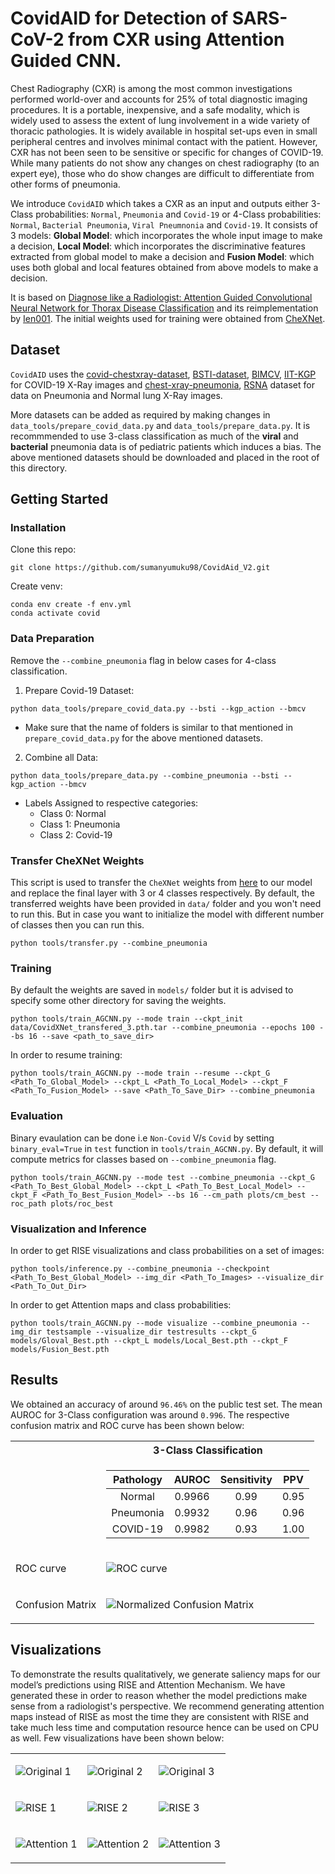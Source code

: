 # CovidAID for Detection of SARS-CoV-2 from CXR using Attention Guided CNN.

Chest Radiography (CXR) is among the most common investigations performed world-over and accounts for 25% of total diagnostic imaging procedures. It is a portable, inexpensive, and a safe modality, which is widely used to assess the extent of lung involvement in a wide variety of thoracic pathologies. It is widely available in hospital set-ups even in small peripheral centres and involves minimal contact with the patient. However, CXR has not been seen to be sensitive or specific for changes of COVID-19. While many patients do not show any changes on chest radiography (to an expert eye), those who do show changes are difficult to differentiate from other forms of pneumonia.

We introduce `CovidAID` which takes a CXR as an input and outputs either 3-Class probabilities: `Normal`, `Pneumonia` and `Covid-19` or 4-Class probabilities: `Normal`, `Bacterial Pneumonia`, `Viral Pneumnonia` and `Covid-19`. It consists of 3 models: **Global Model**: which incorporates the whole input image to make a decision, **Local Model**: which incorporates the discriminative features extracted from global model to make a decision and **Fusion Model**: which uses both global and local features obtained from above models to make a decision.

It is based on [Diagnose like a Radiologist: Attention Guided Convolutional Neural Network for Thorax Disease Classification](https://arxiv.org/abs/1801.09927) and its reimplementation by [Ien001](https://github.com/Ien001/AG-CNN). The initial weights used for training were obtained from [CheXNet](https://github.com/arnoweng/CheXNet).

## Dataset
`CovidAID` uses the [covid-chestxray-dataset](https://github.com/ieee8023/covid-chestxray-dataset), [BSTI-dataset](https://www.bsti.org.uk/training-and-education/covid-19-bsti-imaging-database/), [BIMCV](https://bimcv.cipf.es/bimcv-projects/bimcv-covid19/#1590858128006-9e640421-6711), [IIT-KGP](https://ieee-dataport.org/open-access/covid19action-radiology-cxr) for COVID-19 X-Ray images and [chest-xray-pneumonia](https://www.kaggle.com/paultimothymooney/chest-xray-pneumonia), [RSNA](https://www.kaggle.com/c/rsna-pneumonia-detection-challenge) dataset for data on Pneumonia and Normal lung X-Ray images. 

More datasets can be added as required by making changes in `data_tools/prepare_covid_data.py` and `data_tools/prepare_data.py`. It is recommmended to use 3-class classification as much of the **viral** and **bacterial** pneumonia data is of pediatric patients which induces a bias. The above mentioned datasets should be downloaded and placed in the root of this directory.

## Getting Started
### Installation
Clone this repo:
```
git clone https://github.com/sumanyumuku98/CovidAid_V2.git
```
Create venv:
```
conda env create -f env.yml
conda activate covid
```
### Data Preparation
Remove the `--combine_pneumonia` flag in below cases for 4-class classification.
1. Prepare Covid-19 Dataset:
  ```
  python data_tools/prepare_covid_data.py --bsti --kgp_action --bmcv
  ```
  * Make sure that the name of folders is similar to that mentioned in `prepare_covid_data.py` for the above mentioned datasets.
2. Combine all Data:
  ```
  python data_tools/prepare_data.py --combine_pneumonia --bsti --kgp_action --bmcv
  ```
  * Labels Assigned to respective categories:
    * Class 0: Normal
    * Class 1: Pneumonia
    * Class 2: Covid-19
    
### Transfer CheXNet Weights
This script is used to transfer the `CheXNet` weights from [here](https://github.com/arnoweng/CheXNet) to our model and replace the final layer with 3 or 4 classes respectively. By default, the transferred weights have been provided in `data/` folder and you won't need to run this. But in case you want to initialize the model with different number of classes then you can run this.
```
python tools/transfer.py --combine_pneumonia
```
### Training
By default the weights are saved in `models/` folder but it is advised to specify some other directory for saving the weights.
```
python tools/train_AGCNN.py --mode train --ckpt_init data/CovidXNet_transfered_3.pth.tar --combine_pneumonia --epochs 100 --bs 16 --save <path_to_save_dir>
```
In order to resume training:
```
python tools/train_AGCNN.py --mode train --resume --ckpt_G <Path_To_Global_Model> --ckpt_L <Path_To_Local_Model> --ckpt_F <Path_To_Fusion_Model> --save <Path_To_Save_Dir> --combine_pneumonia
```
### Evaluation
Binary evaulation can be done i.e `Non-Covid` V/s `Covid` by setting `binary_eval=True` in `test` function in `tools/train_AGCNN.py`. By default, it will compute metrics for classes based on `--combine_pneumonia` flag.
```
python tools/train_AGCNN.py --mode test --combine_pneumonia --ckpt_G <Path_To_Best_Global_Model> --ckpt_L <Path_To_Best_Local_Model> --ckpt_F <Path_To_Best_Fusion_Model> --bs 16 --cm_path plots/cm_best --roc_path plots/roc_best
```
### Visualization and Inference
In order to get RISE visualizations and class probabilities on a set of images:
```
python tools/inference.py --combine_pneumonia --checkpoint <Path_To_Best_Global_Model> --img_dir <Path_To_Images> --visualize_dir <Path_To_Out_Dir>
```
In order to get Attention maps and class probabilities:
```
python tools/train_AGCNN.py --mode visualize --combine_pneumonia --img_dir testsample --visualize_dir testresults --ckpt_G models/Gloval_Best.pth --ckpt_L models/Local_Best.pth --ckpt_F models/Fusion_Best.pth
```


## Results

We obtained an accuracy of around `96.46%` on the public test set. The mean AUROC for 3-Class configuration was around `0.996`. The respective confusion matrix and ROC curve has been shown below:

<center>
<table>
<tr><th></th><th>3-Class Classification</th></tr>
<tr>
<td></td>
<td>

| Pathology  |   AUROC    | Sensitivity | PPV
| :--------: | :--------: | :--------: | :--------: |
| Normal  | 0.9966 | 0.99 | 0.95
| Pneumonia | 0.9932 | 0.96 | 0.96
| COVID-19 | 0.9982 | 0.93 | 1.00

</td></tr> 
<tr>
<td>ROC curve</td>
<td>

![ROC curve](./assets/roc_Public_fusion.png "ROC curve")

</td>
</tr>
<tr>
<td>Confusion Matrix</td>
<td>

![Normalized Confusion Matrix](./assets/cm_Public_fusion.png "Normalized Confusion Matrix")

</td>
</tr>



</table>
</center>

## Visualizations
To  demonstrate  the  results  qualitatively,  we  generate  saliency  maps  for  our model’s  predictions  using  RISE and Attention Mechanism. We have generated these in order to reason whether the model predictions make sense from a radiologist's perspective. We recommend generating attention maps instead of RISE as most the time they are consistent with RISE and take much less time and computation resource hence can be used on CPU as well. Few visualizations have been shown below:
<center>

<table>
<tr>
<td>

![Original 1](./assets/visualizations/orig_1.png "Original 1") 

</td><td> 

![Original 2](./assets/visualizations/orig_2.png "Original 2") 

</td><td> 

![Original 3](./assets/visualizations/orig_3.png "Original 3")

</td></tr>

<tr><td> 

![RISE 1](./assets/visualizations/rise_1.png "RISE 1") 

</td><td> 

![RISE 2](./assets/visualizations/rise_2.png "RISE 2") 

</td><td>

![RISE 3](./assets/visualizations/rise_3.png "RISE 3")

</td></tr>

<tr><td> 

![Attention 1](./assets/visualizations/attention_1.png "Attention 1") 

</td><td> 

![Attention 2](./assets/visualizations/attention_2.png "Attention 2") 

</td><td>

![Attention 3](./assets/visualizations/attention_3.png "Attention 3")

</td></tr>
</table>


</center>




